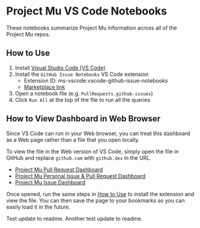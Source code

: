 # Project Mu VS Code Notebooks

These notebooks summarize Project Mu information across all of the Project Mu repos.

## How to Use

1. Install [Visual Studio Code (VS Code)](https://code.visualstudio.com/)
2. Install the `GitHub Issue Notebooks` VS Code extension
   - Extension ID: ms-vscode.vscode-github-issue-notebooks
   - [Marketplace link](https://marketplace.visualstudio.com/items?itemName=ms-vscode.vscode-github-issue-notebooks)
3. Open a notebook file (e.g. `PullRequests.github-issues`)
4. Click `Run All` at the top of the  file to run all the queries

## How to View Dashboard in Web Browser

Since VS Code can run in your Web browser, you can treat this dashboard as a Web page rather than a file that you open
locally.

To view the file in the Web version of VS Code, simply open the file in GitHub and replace `github.com` with
`github.dev` in the URL.

- [Project Mu Pull Request Dashboard](https://github.dev/microsoft/mu_devops/blob/main/Notebooks/PullRequests.github-issues)
- [Project Mu Personal Issue & Pull Request Dashboard](https://github.dev/microsoft/mu_devops/blob/main/Notebooks/MyPullRequests.github-issues)
- [Project Mu Issue Dashboard](https://github.Dev/microsoft/mu_devops/blob/main/Notebooks/OpenIssues.github-issues)

Once opened, run the same steps in [How to Use](#how-to-use) to install the extension and view the file. You can then
save the page to your bookmarks so you can easily load it in the future.

Test update to readme.
Another test update to readme.
